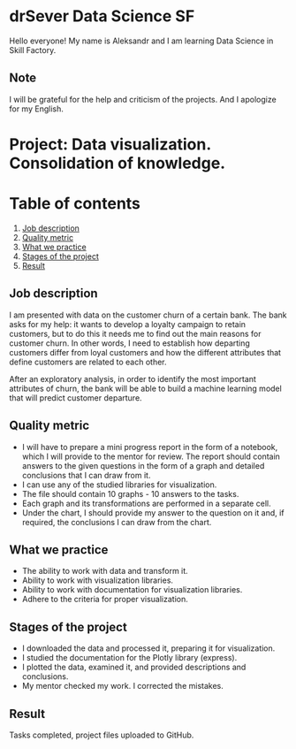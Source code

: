 # drSever Data Science SF
Hello everyone! My name is Aleksandr and I am learning Data Science in Skill Factory.
## Note
I will be grateful for the help and criticism of the projects. And I apologize for my English.

# Project: Data visualization. Consolidation of knowledge. 
# Table of contents
1. [Job description](https://github.com/drSever/drSever_data_science/tree/main/Learning_projects/project_1#Job-description)
2. [Quality metric](https://github.com/drSever/drSever_data_science/tree/main/Learning_projects/project_1#Quality-metric)
3. [What we practice](https://github.com/drSever/drSever_data_science/tree/main/Learning_projects/project_1#What-we-practice)
4. [Stages of the project](https://github.com/drSever/drSever_data_science/tree/main/Learning_projects/project_1#Stages-of-the-project)
5. [Result](https://github.com/drSever/drSever_data_science/tree/main/Learning_projects/project_1#Result)

## Job description

I am presented with data on the customer churn of a certain bank. The bank asks for my help: it wants to develop a loyalty campaign to retain customers, but to do this it needs me to find out the main reasons for customer churn. In other words, I need to establish how departing customers differ from loyal customers and how the different attributes that define customers are related to each other.

After an exploratory analysis, in order to identify the most important attributes of churn, the bank will be able to build a machine learning model that will predict customer departure. 

## Quality metric

- I will have to prepare a mini progress report in the form of a notebook, which I will provide to the mentor for review. The report should contain answers to the given questions in the form of a graph and detailed conclusions that I can draw from it.
- I can use any of the studied libraries for visualization.
- The file should contain 10 graphs - 10 answers to the tasks.
- Each graph and its transformations are performed in a separate cell.
- Under the chart, I should provide my answer to the question on it and, if required, the conclusions I can draw from the chart.

## What we practice

- The ability to work with data and transform it. 
- Ability to work with visualization libraries. 
- Ability to work with documentation for visualization libraries. 
- Adhere to the criteria for proper visualization. 

## Stages of the project

- I downloaded the data and processed it, preparing it for visualization. 
- I studied the documentation for the Plotly library (express). 
- I plotted the data, examined it, and provided descriptions and conclusions. 
- My mentor checked my work. I corrected the mistakes.

## Result

Tasks completed, project files uploaded to GitHub. 


